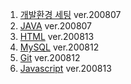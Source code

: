 1. <a href="https://github.com/ynjch97/YNJCH_WIKI/wiki/%EA%B0%9C%EB%B0%9C-%ED%99%98%EA%B2%BD-%EC%84%B8%ED%8C%85">개발환경 세팅</a> ver.200807
2. <a href="https://github.com/ynjch97/YNJCH_WIKI/wiki/JAVA">JAVA</a> ver.200807
3. <a href="https://github.com/ynjch97/YNJCH_WIKI/wiki/HTML">HTML</a> ver.200813
4. <a href="https://github.com/ynjch97/YNJCH_WIKI/wiki/MySQL">MySQL</a> ver.200812
5. <a href="https://github.com/ynjch97/YNJCH_WIKI/wiki/Git">Git</a> ver.200812
6. <a href="https://github.com/ynjch97/YNJCH_WIKI/wiki/Javascript">Javascript</a> ver.200813
